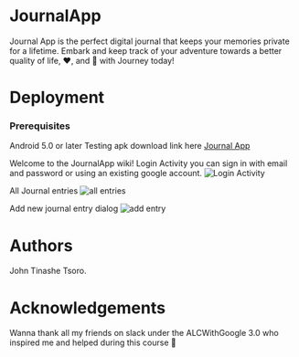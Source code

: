 # JournalApp
Journal App is the perfect digital journal that keeps your memories private for a lifetime. Embark and keep track of your adventure towards a better quality of life, ❤️, and 🙂 with Journey today!


# Deployment
### Prerequisites
Android 5.0 or later
Testing apk download link here
[Journal App](https://drive.google.com/open?id=1UwkXoBu-N5DrO5yIkus9CbX0vANG7MIX)

Welcome to the JournalApp wiki!
Login Activity you can sign in with email and password or using an existing google account.
![Login Activity](https://firebasestorage.googleapis.com/v0/b/journalapp-985e6.appspot.com/o/Screenshot_20180628-155001_Journal%20App.jpg?alt=media&token=9a608df5-2272-4d4d-a33a-e4618306bfcf)

All Journal entries 
![all entries](https://firebasestorage.googleapis.com/v0/b/journalapp-985e6.appspot.com/o/Screenshot_20180628-150618_Journal%20App.jpg?alt=media&token=63defb40-60c4-4f36-b9ff-a7302db06b89)


Add new journal entry dialog
![add entry](https://firebasestorage.googleapis.com/v0/b/journalapp-985e6.appspot.com/o/Screenshot_20180628-150609_Journal%20App.jpg?alt=media&token=4fba1fb7-abcb-438c-8c84-5cae5cdb53de)


# Authors
John Tinashe Tsoro.

# Acknowledgements
Wanna thank all my friends on slack under the ALCWithGoogle 3.0 who inspired me and helped during this course 🙂
